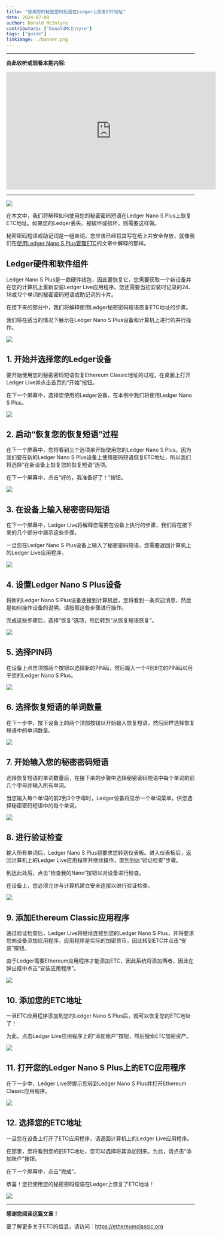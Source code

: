 ```yaml
---
title: "使用您的秘密密码短语在Ledger上恢复ETC地址"
date: 2024-07-09
author: Donald McIntyre
contributors: ["DonaldMcIntyre"]
tags: ["guide"]
linkImage: ./banner.png
---
```


---
**由此收听或观看本期内容:**

<iframe width="560" height="315" src="https://www.youtube.com/embed/MTPH3xUkxs8" title="YouTube video player" frameborder="0" allow="accelerometer; autoplay; clipboard-write; encrypted-media; gyroscope; picture-in-picture; web-share" allowfullscreen></iframe>

---

![](./banner.png)

在本文中，我们将解释如何使用您的秘密密码短语在Ledger Nano S Plus上恢复ETC地址。如果您的Ledger丢失、被破坏或损坏，则需要这样做。

秘密密码短语或助记词是一组单词，您应该已经将其写在纸上并安全存放，就像我们在[使用Ledger Nano S Plus管理ETC](https://ethereumclassic.org/blog/2024-02-27-using-the-ledger-nano-s-plus-with-ethereum-classic)的文章中解释的那样。

## Ledger硬件和软件组件

Ledger Nano S Plus是一款硬件钱包，因此要恢复它，您需要获取一个新设备并在您的计算机上重新安装Ledger Live应用程序。您还需要当初安装时记录的24、18或12个单词的秘密密码短语或助记词的卡片。

在接下来的部分中，我们将解释使用Ledger秘密密码短语恢复ETC地址的步骤。

我们将在适当的情况下展示在Ledger Nano S Plus设备和计算机上进行的并行操作。

![](./0.png)

## 1. 开始并选择您的Ledger设备

要开始使用您的秘密密码短语恢复Ethereum Classic地址的过程，在桌面上打开Ledger Live并点击首页的“开始”按钮。

在下一个屏幕中，选择您使用的Ledger设备，在本例中我们将使用Ledger Nano S Plus。

![](./1.png)

## 2. 启动“恢复您的恢复短语”过程

在下一个屏幕中，您将看到三个选项来开始使用您的Ledger Nano S Plus。因为我们要在新的Ledger Nano S Plus设备上使用密码短语恢复ETC地址，所以我们将选择“在新设备上恢复您的恢复短语”选项。

在下一个屏幕中，点击“好的，我准备好了！”按钮。

![](./2.png)

## 3. 在设备上输入秘密密码短语

在下一个屏幕中，Ledger Live将解释您需要在设备上执行的步骤，我们将在接下来的几个部分中展示这些步骤。

一旦您在Ledger Nano S Plus设备上输入了秘密密码短语，您需要返回计算机上的Ledger Live应用程序。

![](./3.png)

## 4. 设置Ledger Nano S Plus设备

将新的Ledger Nano S Plus设备连接到计算机后，您将看到一条欢迎消息，然后是如何操作设备的说明，请按照这些步骤进行操作。

完成这些步骤后，选择“恢复”选项，然后转到“从恢复短语恢复”。

![](./4.png)

## 5. 选择PIN码

在设备上点击顶部两个按钮以选择新的PIN码，然后输入一个4到8位的PIN码以用于您的Ledger Nano S Plus。

![](./5.png)

## 6. 选择恢复短语的单词数量

在下一步中，按下设备上的两个顶部按钮以开始输入恢复短语，然后同样选择恢复短语中的单词数量。

![](./6.png)

## 7. 开始输入您的秘密密码短语

选择恢复短语的单词数量后，在接下来的步骤中选择秘密密码短语中每个单词的前几个字母并输入所有单词。

当您输入每个单词的前2到3个字母时，Ledger设备将显示一个单词菜单，供您选择秘密密码短语中的每个单词。

![](./7.png)

## 8. 进行验证检查

输入所有单词后，Ledger Nano S Plus将要求您转到仪表板。进入仪表板后，返回计算机上的Ledger Live应用程序并继续操作，直到到达“验证检查”步骤。

到达此处后，点击“检查我的Nano”按钮以对设备进行检查。

在设备上，您必须允许与计算机建立安全连接以进行验证检查。

![](./8.png)

## 9. 添加Ethereum Classic应用程序

通过验证检查后，Ledger Live将继续连接到您的Ledger Nano S Plus，并将要求您向设备添加应用程序。应用程序是实际的加密货币，因此转到ETC并点击“安装”按钮。

由于Ledger需要Ethereum应用程序才能添加ETC，因此系统将添加两者，因此在弹出框中点击“安装应用程序”。

![](./9.png)

## 10. 添加您的ETC地址

一旦ETC应用程序添加到您的Ledger Nano S Plus后，就可以恢复您的ETC地址了！

为此，点击Ledger Live应用程序上的“添加账户”按钮，然后搜索ETC加密资产。

![](./10.png)

## 11. 打开您的Ledger Nano S Plus上的ETC应用程序

在下一步中，Ledger Live将提示您转到Ledger Nano S Plus并打开Ethereum Classic应用程序。

![](./11.png)

## 12. 选择您的ETC地址

一旦您在设备上打开了ETC应用程序，请返回计算机上的Ledger Live应用程序。

在那里，您将看到您的旧ETC地址，您可以选择将其添加回来。为此，请点击“添加账户”按钮。

在下一个屏幕中，点击“完成”。

恭喜！您已使用您的秘密密码短语在Ledger上恢复了ETC地址！

![](./12.png)

---

**感谢您阅读这篇文章！**

要了解更多关于ETC的信息，请访问：https://ethereumclassic.org
